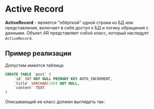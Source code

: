 # Active Record

**ActiveRecord** - является "обёрткой" одной строки из БД или представления, включает в себя доступ к БД и логику обращения с данными.
Объект AR представляет собой класс, который наследует `ActiveRecord`.

## Пример реализации

Допустим имеется таблица:
```sql
CREATE TABLE `post` (
    `id` INT NOT NULL PRIMARY KEY AUTO_INCREMENT,
    `title` VARCHAR(100) NOT NULL,
    `content` TEXT
)
```

Описывающий ее класс должен выглядеть так:
```php
```
